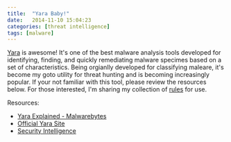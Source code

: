 ```yaml
---
title:  "Yara Baby!"
date:   2014-11-10 15:04:23
categories: [threat intelligence]
tags: [malware]
---
```

[Yara](https://virustotal.github.io/yara/) is awesome!  It's one of the best malware analysis tools developed for identifying, finding, and quickly remediating malware specimes based on a set of characteristics.  Being orgianlly developed for classifying maleare, it's become my goto utility for threat hunting and is becoming increasingly popular.  If your not familiar with this tool, please review the resources below.  For those interested, I'm sharing my collection of [rules](https://keybase.pub/ashby/Yara) for use. 

Resources:<br>
* [Yara Explained - Malwarebytes](https://blog.malwarebytes.com/security-world/technology/2017/09/explained-yara-rules/)<br>
* [Official Yara Site](https://virustotal.github.io/yara/)<br>
* [Security Intelligence](https://securityintelligence.com/signature-based-detection-with-yara/)
